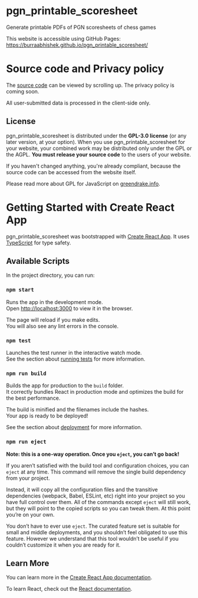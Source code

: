 # pgn_printable_scoresheet
Generate printable PDFs of PGN scoresheets of chess games

This website is accessible using GitHub Pages: https://burraabhishek.github.io/pgn_printable_scoresheet/

# Source code and Privacy policy
The [source code](https://github.com/BurraAbhishek/pgn_printable_scoresheet) can be viewed by scrolling up. The privacy policy is coming soon.

All user-submitted data is processed in the client-side only.

## License

pgn_printable_scoresheet is distributed under the **GPL-3.0 license** (or any later version,
at your option).
When you use pgn_printable_scoresheet for your website, your combined work may be
distributed only under the GPL or the AGPL. 
**You must release your source code** to the users of your website.

If you haven't changed anything, you're already compliant, 
because the source code can be accessed from the website itself.

Please read more about GPL for JavaScript on [greendrake.info](https://greendrake.info/publications/js-gpl).

# Getting Started with Create React App

pgn_printable_scoresheet was bootstrapped with [Create React App](https://github.com/facebook/create-react-app). It uses [TypeScript](https://www.typescriptlang.org/) for type safety.

## Available Scripts

In the project directory, you can run:

### `npm start`

Runs the app in the development mode.\
Open [http://localhost:3000](http://localhost:3000) to view it in the browser.

The page will reload if you make edits.\
You will also see any lint errors in the console.

### `npm test`

Launches the test runner in the interactive watch mode.\
See the section about [running tests](https://facebook.github.io/create-react-app/docs/running-tests) for more information.

### `npm run build`

Builds the app for production to the `build` folder.\
It correctly bundles React in production mode and optimizes the build for the best performance.

The build is minified and the filenames include the hashes.\
Your app is ready to be deployed!

See the section about [deployment](https://facebook.github.io/create-react-app/docs/deployment) for more information.

### `npm run eject`

**Note: this is a one-way operation. Once you `eject`, you can’t go back!**

If you aren’t satisfied with the build tool and configuration choices, you can `eject` at any time. This command will remove the single build dependency from your project.

Instead, it will copy all the configuration files and the transitive dependencies (webpack, Babel, ESLint, etc) right into your project so you have full control over them. All of the commands except `eject` will still work, but they will point to the copied scripts so you can tweak them. At this point you’re on your own.

You don’t have to ever use `eject`. The curated feature set is suitable for small and middle deployments, and you shouldn’t feel obligated to use this feature. However we understand that this tool wouldn’t be useful if you couldn’t customize it when you are ready for it.

## Learn More

You can learn more in the [Create React App documentation](https://facebook.github.io/create-react-app/docs/getting-started).

To learn React, check out the [React documentation](https://reactjs.org/).
